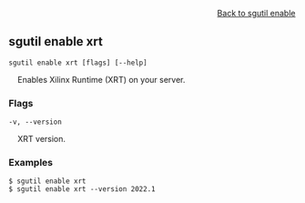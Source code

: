 <div id="readme" class="Box-body readme blob js-code-block-container">
<article class="markdown-body entry-content p-3 p-md-6" itemprop="text">
<p align="right">
<a href="https://github.com/fpgasystems/hacc/blob/main/cli/docs/sgutil-enable.md#sgutil-enable">Back to sgutil enable</a>
</p>

## sgutil enable xrt

<code>sgutil enable xrt [flags] [--help]</code>
<p>
  &nbsp; &nbsp; Enables Xilinx Runtime (XRT) on your server.
</p>

### Flags
<code>-v, --version <string></code>
<p>
  &nbsp; &nbsp; XRT version.
</p>

### Examples
```
$ sgutil enable xrt
$ sgutil enable xrt --version 2022.1
```